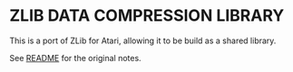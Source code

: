 ZLIB DATA COMPRESSION LIBRARY
=============================

This is a port of ZLib for Atari, allowing it to be build
as a shared library.

See [README](README) for the original notes.
